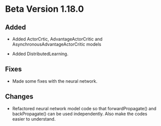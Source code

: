 # Beta Version 1.18.0

## Added

* Added ActorCrtic, AdvantageActorCritic and AsynchronousAdvantageActorCritic models

* Added DistributedLearning.

## Fixes

* Made some fixes with the neural network. 

## Changes

* Refactored neural network model code so that forwardPropagate() and backPropagate() can be used independently. Also make the codes easier to understand.
